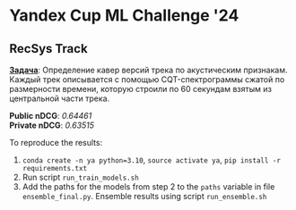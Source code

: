 # Yandex Cup ML Challenge '24
## RecSys Track

[**Задача**](https://yandex.ru/cup/ml/): Определение кавер версий трека по акустическим признакам. Каждый трек описывается с помощью CQT-спектрограммы сжатой по размерности времени, которую строили по 60 секундам взятым из центральной части трека.

**Public nDCG**: *0.64461* \
**Private nDCG**: *0.63515*

To reproduce the results:
1. `conda create -n ya python=3.10`, `source activate ya`, `pip install -r requirements.txt`
2. Run script `run_train_models.sh`
3. Add the paths for the models from step 2 to the `paths` variable in file `ensemble_final.py`. Ensemble results using script `run_ensemble.sh`